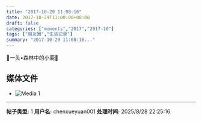 ```yaml
---
title: "2017-10-29 11:08:16"
date: 2017-10-29T11:00:00+08:00
draft: false
categories: ["moments","2017","2017-10"]
tags: ["朋友圈","生活记录"]
summary: "2017-10-29 11:08:16..."
---
```


🎃一头•森林中的小鹿🎃

## 媒体文件

- ![Media 1](/Moments/photos/2017-10-29/201710291108160.jpg)

---

**帖子类型:** 1
**用户名:** chenxueyuan001
**处理时间:** 2025/8/28 22:25:16